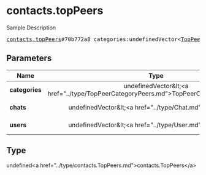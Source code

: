 # contacts.topPeers

Sample Description

<pre>
<a href="../constructor/contacts.topPeers.md">contacts.topPeers</a>#70b772a8 categories:undefinedVector&lt;<a href="../type/TopPeerCategoryPeers.md">TopPeerCategoryPeers</a>&gt; chats:undefinedVector&lt;<a href="../type/Chat.md">Chat</a>&gt; users:undefinedVector&lt;<a href="../type/User.md">User</a>&gt; = undefined<a href="../type/contacts.TopPeers.md">contacts.TopPeers</a>;
</pre>

## Parameters

| Name | Type | Description |
|------|:----:|-------------|
| **categories** | undefinedVector&amp;lt;&lt;a href=&#34;../type/TopPeerCategoryPeers.md&#34;&gt;TopPeerCategoryPeers&lt;/a&gt;&amp;gt; | Param description |
| **chats** | undefinedVector&amp;lt;&lt;a href=&#34;../type/Chat.md&#34;&gt;Chat&lt;/a&gt;&amp;gt; | Param description |
| **users** | undefinedVector&amp;lt;&lt;a href=&#34;../type/User.md&#34;&gt;User&lt;/a&gt;&amp;gt; | Param description |

## Type

undefined&lt;a href=&#34;../type/contacts.TopPeers.md&#34;&gt;contacts.TopPeers&lt;/a&gt;
